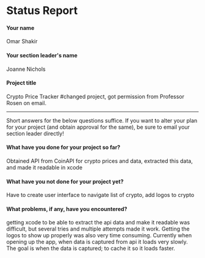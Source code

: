 # Status Report

#### Your name

Omar Shakir

#### Your section leader's name

Joanne Nichols

#### Project title

Crypto Price Tracker #changed project, got permission from Professor Rosen on email.

***

Short answers for the below questions suffice. If you want to alter your plan for your project (and obtain approval for the same), be sure to email your section leader directly!

#### What have you done for your project so far?

Obtained API from CoinAPI for crypto prices and data, extracted this data, and made it readable in xcode

#### What have you not done for your project yet?

Have to create user interface to navigate list of crypto, add logos to crypto

#### What problems, if any, have you encountered?
getting xcode to be able to extract the api data and make it readable was difficult, but several tries and multiple attempts made it work. Getting the logos to show up properly was also very time consuming. Currently when opening up the app, when data is captured from api it loads very slowly. The goal is when the data is captured; to cache it so it loads faster.

